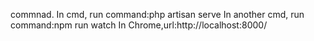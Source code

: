 commnad.
In cmd, run command:php artisan serve
In another cmd, run command:npm run watch
In Chrome,url:http://localhost:8000/